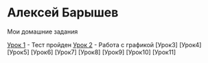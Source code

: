 # Алексей Барышев
Мои домашние задания


[Урок 1](Aleksey1337.github.io/lesson_1/lesson_1
 "Тест") - Тест пройден
[Урок 2](Aleksey1337.github.io/lesson_2/ "Картинки") - Работа с графикой
[Урок3]
[Урок4]
[Урок5]
[Урок6]
[Урок7]
[Урок8]
[Урок9]
[Урок10]
[Урок11]
